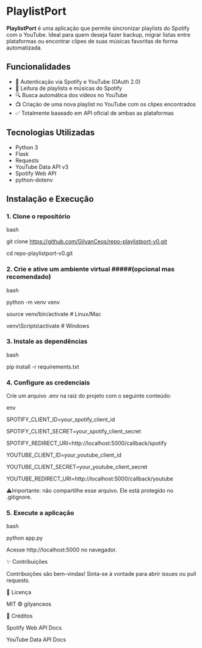 # PlaylistPort

**PlaylistPort** é uma aplicação que permite sincronizar playlists do Spotify com o YouTube. Ideal para quem deseja fazer backup, migrar listas entre plataformas ou encontrar clipes de suas músicas favoritas de forma automatizada.

## Funcionalidades

- 🔐 Autenticação via Spotify e YouTube (OAuth 2.0)
- 📂 Leitura de playlists e músicas do Spotify
- 🔍 Busca automática dos vídeos no YouTube
- 📺 Criação de uma nova playlist no YouTube com os clipes encontrados
- ✅ Totalmente baseado em API oficial de ambas as plataformas

## Tecnologias Utilizadas

- Python 3
- Flask
- Requests
- YouTube Data API v3
- Spotify Web API
- python-dotenv

## Instalação e Execução

### 1. Clone o repositório

bash

git clone https://github.com/GilyanCeos/repo-playlistport-v0.git

cd repo-playlistport-v0.git

### 2. Crie e ative um ambiente virtual #####(opcional mas recomendado)

bash

python -m venv venv

source venv/bin/activate    # Linux/Mac

venv\Scripts\activate       # Windows

### 3. Instale as dependências

bash

pip install -r requirements.txt

### 4. Configure as credenciais

Crie um arquivo .env na raiz do projeto com o seguinte conteúdo:

env

SPOTIFY_CLIENT_ID=your_spotify_client_id

SPOTIFY_CLIENT_SECRET=your_spotify_client_secret

SPOTIFY_REDIRECT_URI=http://localhost:5000/callback/spotify

YOUTUBE_CLIENT_ID=your_youtube_client_id

YOUTUBE_CLIENT_SECRET=your_youtube_client_secret

YOUTUBE_REDIRECT_URI=http://localhost:5000/callback/youtube

⚠️Importante: não compartilhe esse arquivo. Ele está protegido no .gitignore.

### 5. Execute a aplicação

bash

python app.py

Acesse http://localhost:5000 no navegador.

✨ Contribuições

Contribuições são bem-vindas! Sinta-se à vontade para abrir issues ou pull requests.

📄 Licença

MIT © gilyanceos

🔗 Créditos

Spotify Web API Docs

YouTube Data API Docs
